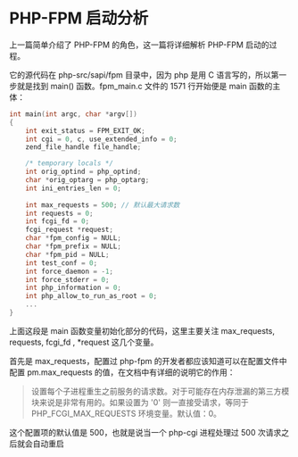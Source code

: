 # PHP-FPM 启动分析
上一篇简单介绍了 PHP-FPM 的角色，这一篇将详细解析 PHP-FPM 启动的过程。

它的源代码在 php-src/sapi/fpm 目录中，因为 php 是用 C 语言写的，所以第一步就是找到 main() 函数。fpm_main.c 文件的 1571 行开始便是 main 函数的主体：

```c
int main(int argc, char *argv[])
{
	int exit_status = FPM_EXIT_OK;
	int cgi = 0, c, use_extended_info = 0;
	zend_file_handle file_handle;

	/* temporary locals */
	int orig_optind = php_optind;
	char *orig_optarg = php_optarg;
	int ini_entries_len = 0;
	
	int max_requests = 500; // 默认最大请求数
	int requests = 0;
	int fcgi_fd = 0;
	fcgi_request *request;
	char *fpm_config = NULL;
	char *fpm_prefix = NULL;
	char *fpm_pid = NULL;
	int test_conf = 0;
	int force_daemon = -1;
	int force_stderr = 0;
	int php_information = 0;
	int php_allow_to_run_as_root = 0;
	...
}	
```
上面这段是 main 函数变量初始化部分的代码，这里主要关注 max_requests, requests, fcgi_fd , *request 这几个变量。

首先是 max_requests，配置过 php-fpm 的开发者都应该知道可以在配置文件中配置 pm.max_requests 的值，在文档中有详细的说明它的作用：
> 设置每个子进程重生之前服务的请求数。对于可能存在内存泄漏的第三方模块来说是非常有用的。如果设置为 '0' 则一直接受请求，等同于 PHP_FCGI_MAX_REQUESTS 环境变量。默认值：0。

这个配置项的默认值是 500，也就是说当一个 php-cgi 进程处理过 500 次请求之后就会自动重启